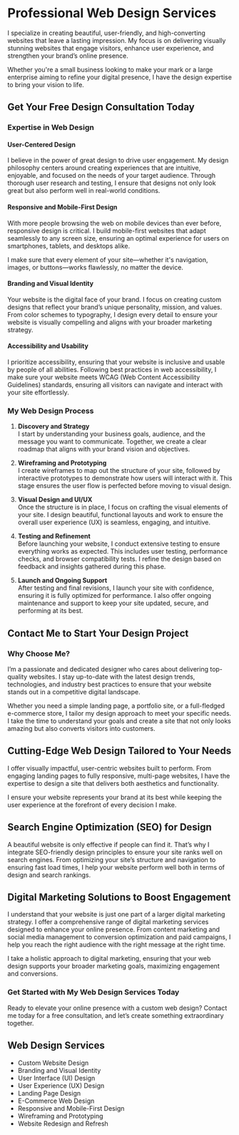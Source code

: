 # Professional Web Design Services

I specialize in creating beautiful, user-friendly, and high-converting websites that leave a lasting impression. My focus is on delivering visually stunning websites that engage visitors, enhance user experience, and strengthen your brand’s online presence.

Whether you're a small business looking to make your mark or a large enterprise aiming to refine your digital presence, I have the design expertise to bring your vision to life.

## Get Your Free Design Consultation Today

### Expertise in Web Design

#### User-Centered Design

I believe in the power of great design to drive user engagement. My design philosophy centers around creating experiences that are intuitive, enjoyable, and focused on the needs of your target audience. Through thorough user research and testing, I ensure that designs not only look great but also perform well in real-world conditions.

#### Responsive and Mobile-First Design

With more people browsing the web on mobile devices than ever before, responsive design is critical. I build mobile-first websites that adapt seamlessly to any screen size, ensuring an optimal experience for users on smartphones, tablets, and desktops alike.

I make sure that every element of your site—whether it's navigation, images, or buttons—works flawlessly, no matter the device.

#### Branding and Visual Identity

Your website is the digital face of your brand. I focus on creating custom designs that reflect your brand’s unique personality, mission, and values. From color schemes to typography, I design every detail to ensure your website is visually compelling and aligns with your broader marketing strategy.

#### Accessibility and Usability

I prioritize accessibility, ensuring that your website is inclusive and usable by people of all abilities. Following best practices in web accessibility, I make sure your website meets WCAG (Web Content Accessibility Guidelines) standards, ensuring all visitors can navigate and interact with your site effortlessly.

### My Web Design Process

1. **Discovery and Strategy**  
   I start by understanding your business goals, audience, and the message you want to communicate. Together, we create a clear roadmap that aligns with your brand vision and objectives.

2. **Wireframing and Prototyping**  
   I create wireframes to map out the structure of your site, followed by interactive prototypes to demonstrate how users will interact with it. This stage ensures the user flow is perfected before moving to visual design.

3. **Visual Design and UI/UX**  
   Once the structure is in place, I focus on crafting the visual elements of your site. I design beautiful, functional layouts and work to ensure the overall user experience (UX) is seamless, engaging, and intuitive.

4. **Testing and Refinement**  
   Before launching your website, I conduct extensive testing to ensure everything works as expected. This includes user testing, performance checks, and browser compatibility tests. I refine the design based on feedback and insights gathered during this phase.

5. **Launch and Ongoing Support**  
   After testing and final revisions, I launch your site with confidence, ensuring it is fully optimized for performance. I also offer ongoing maintenance and support to keep your site updated, secure, and performing at its best.

## Contact Me to Start Your Design Project

### Why Choose Me?

I’m a passionate and dedicated designer who cares about delivering top-quality websites. I stay up-to-date with the latest design trends, technologies, and industry best practices to ensure that your website stands out in a competitive digital landscape.

Whether you need a simple landing page, a portfolio site, or a full-fledged e-commerce store, I tailor my design approach to meet your specific needs. I take the time to understand your goals and create a site that not only looks amazing but also converts visitors into customers.

## Cutting-Edge Web Design Tailored to Your Needs

I offer visually impactful, user-centric websites built to perform. From engaging landing pages to fully responsive, multi-page websites, I have the expertise to design a site that delivers both aesthetics and functionality.

I ensure your website represents your brand at its best while keeping the user experience at the forefront of every decision I make.

## Search Engine Optimization (SEO) for Design

A beautiful website is only effective if people can find it. That’s why I integrate SEO-friendly design principles to ensure your site ranks well on search engines. From optimizing your site’s structure and navigation to ensuring fast load times, I help your website perform well both in terms of design and search rankings.

## Digital Marketing Solutions to Boost Engagement

I understand that your website is just one part of a larger digital marketing strategy. I offer a comprehensive range of digital marketing services designed to enhance your online presence. From content marketing and social media management to conversion optimization and paid campaigns, I help you reach the right audience with the right message at the right time.

I take a holistic approach to digital marketing, ensuring that your web design supports your broader marketing goals, maximizing engagement and conversions.

### Get Started with My Web Design Services Today

Ready to elevate your online presence with a custom web design? Contact me today for a free consultation, and let’s create something extraordinary together.

<!-- Sidebar Navigation -->

## Web Design Services

- Custom Website Design
- Branding and Visual Identity
- User Interface (UI) Design
- User Experience (UX) Design
- Landing Page Design
- E-Commerce Web Design
- Responsive and Mobile-First Design
- Wireframing and Prototyping
- Website Redesign and Refresh